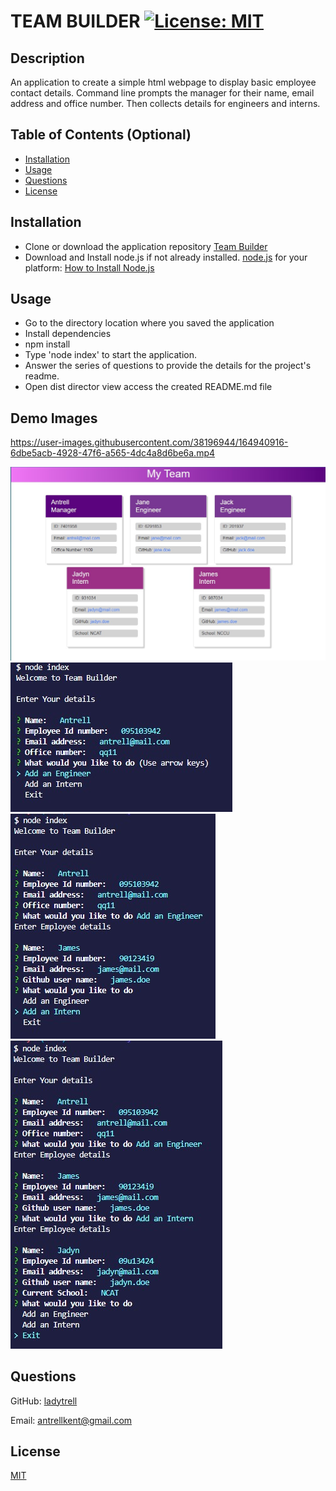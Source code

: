 # TEAM BUILDER  [![License: MIT](https://img.shields.io/badge/License-MIT-yellow.svg)](https://opensource.org/licenses/MIT)
  
  ## Description

  An application to create a simple html webpage to display basic employee contact details.  Command line prompts the manager for their name, email address and office number.  Then collects details for engineers and interns.


  ## Table of Contents (Optional)

 - [Installation](#installation)
 - [Usage](#usage)
 - [Questions](#questions)
 - [License](#license)

  ## Installation

 - Clone or download the application repository 
[Team Builder](https://github.com/ladytrell/team-directory)
 - Download and Install node.js if not already installed.  [node.js](https://nodejs.org/en/) for your platform:  [How to Install Node.js](https://nodejs.dev/learn/how-to-install-nodejs)

  ## Usage

 - Go to the directory location where you saved the application 
 - Install dependencies
 - npm install
 - Type 'node index' to start the application. 
 - Answer the series of questions to provide the details for the project's readme.
 - Open dist director view access the created README.md file

  ## Demo Images

https://user-images.githubusercontent.com/38196944/164940916-6dbe5acb-4928-47f6-a565-4dc4a8d6be6a.mp4


  ![](./assets/images/demo-image.jpg/)
  ![](./assets/images/cli-demo1.jpg/) 
  ![](./assets/images/cli-demo2.jpg/)
  ![](./assets/images/cli-demo3.jpg/)

  ## Questions

  GitHub: [ladytrell](https://github.com/ladytrell)

  Email: [antrellkent@gmail.com](mailto:antrellkent@gmail.com)

   
  ## License

  [MIT](undefined)
  

